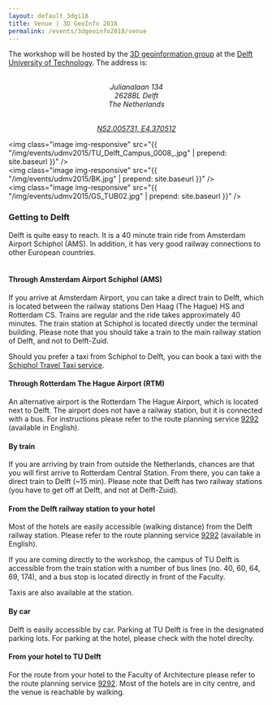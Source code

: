 ```yaml
---
layout: default_3dgi18
title: Venue | 3D GeoInfo 2018
permalink: /events/3dgeoinfo2018/venue
---
```


The workshop will be hosted by the <a href="https://3d.bk.tudelft.nl">3D geoinformation group</a> at the [Delft University of Technology](https://www.tudelft.nl). The address is:<br /><br />

<center>
<address>
  Julianalaan 134<br />
  2628BL Delft<br />
  The Netherlands<br /><br />

<a href="http://osm.org/go/0EtXnsx1g--?m=">N52.005731, E4.370512</a>
</address>
</center>

<img class="image img-responsive" src="{{ "/img/events/udmv2015/TU_Delft_Campus_0008_.jpg" | prepend: site.baseurl }}" /><br />
<img class="image img-responsive" src="{{ "/img/events/udmv2015/BK.jpg" | prepend: site.baseurl }}" /><br />
<img class="image img-responsive" src="{{ "/img/events/udmv2015/GS_TUB02.jpg" | prepend: site.baseurl }}" /><br />

<a name="getting"></a> 
<h3>Getting to Delft</h3>

Delft is quite easy to reach. It is a 40 minute train ride from Amsterdam Airport Schiphol (AMS). In addition, it has very good railway connections to other European countries.<br/><br/>

<!-- <div class="col-md-8"> -->
  <div id="map"></div>
<!-- </div> -->

<script src="//cdnjs.cloudflare.com/ajax/libs/leaflet/0.7.3/leaflet.js"></script>
<script type="text/javascript" src="https://stamen-maps.a.ssl.fastly.net/js/tile.stamen.js"></script>
<script src="https://3d.bk.tudelft.nl/assets/js/mymap-udmv2015.js"></script>


<h4>Through Amsterdam Airport Schiphol (AMS)</h4>

If you arrive at Amsterdam Airport, you can take a direct train to Delft, which is located between the railway stations Den Haag (The Hague) HS and Rotterdam CS. Trains are regular and the ride takes approximately 40 minutes. The train station at Schiphol is located directly under the terminal building. Please note that you should take a train to the main railway station of Delft, and not to Delft-Zuid.

Should you prefer a taxi from Schiphol to Delft, you can book a taxi with the <a href="http://www.schiphol.nl/travellers/tofromschiphol/schipholtraveltaxi.htm">Schiphol Travel Taxi service</a>.

<h4>Through Rotterdam The Hague Airport (RTM)</h4>

An alternative airport is the Rotterdam The Hague Airport, which is located next to Delft. The airport does not have a railway station, but it is connected with a bus. For instructions please refer to the route planning service <a href="http://9292.nl">9292</a> (available in English).


<h4>By train</h4>

If you are arriving by train from outside the Netherlands, chances are that you will first arrive to Rotterdam Central Station. From there, you can take a direct train to Delft (~15 min). Please note that Delft has two railway stations (you have to get off at Delft, and not at Delft-Zuid). 


<h4>From the Delft railway station to your hotel</h4>

Most of the hotels are easily accessible (walking distance) from the Delft railway station. Please refer to the route planning service <a href="http://9292.nl">9292</a> (available in English).

If you are coming directly to the workshop, the campus of TU Delft is accessible from the train station with a number of bus lines (no. 40, 60, 64, 69, 174), and a bus stop is located directly in front of the Faculty.

Taxis are also available at the station.

<h4>By car</h4>

Delft is easily accessible by car. Parking at TU Delft is free in the designated parking lots. For parking at the hotel, please check with the hotel direclty.

<h4>From your hotel to TU Delft</h4>

For the route from your hotel to the Faculty of Architecture please refer to the route planning service <a href="http://9292.nl">9292</a>. Most of the hotels are in city centre, and the venue is reachable by walking.
